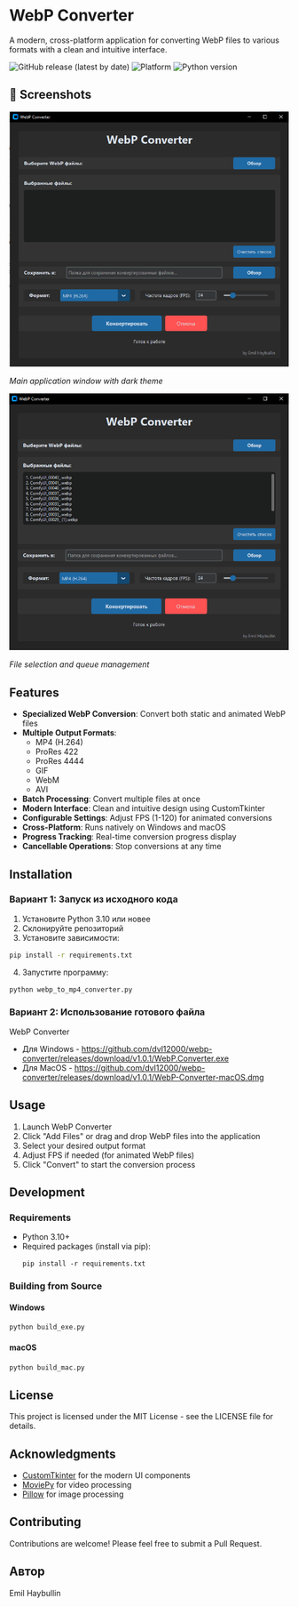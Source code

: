 # WebP Converter

A modern, cross-platform application for converting WebP files to various formats with a clean and intuitive interface.

![GitHub release (latest by date)](https://img.shields.io/github/v/release/dvl12000/webp-converter)
![Platform](https://img.shields.io/badge/platform-Windows%20%7C%20macOS-lightgrey)
![Python version](https://img.shields.io/badge/python-3.10-blue)

## 📸 Screenshots
![Main Window](https://raw.githubusercontent.com/dvl12000/webp-converter/main/screenshots/main-window.png)

*Main application window with dark theme*

![Files Added](https://raw.githubusercontent.com/dvl12000/webp-converter/main/screenshots/files-added.png)

*File selection and queue management*

## Features

- **Specialized WebP Conversion**: Convert both static and animated WebP files
- **Multiple Output Formats**:
  - MP4 (H.264)
  - ProRes 422
  - ProRes 4444
  - GIF
  - WebM
  - AVI
- **Batch Processing**: Convert multiple files at once
- **Modern Interface**: Clean and intuitive design using CustomTkinter
- **Configurable Settings**: Adjust FPS (1-120) for animated conversions
- **Cross-Platform**: Runs natively on Windows and macOS
- **Progress Tracking**: Real-time conversion progress display
- **Cancellable Operations**: Stop conversions at any time

## Installation

### Вариант 1: Запуск из исходного кода

1. Установите Python 3.10 или новее
2. Склонируйте репозиторий
3. Установите зависимости:
```bash
pip install -r requirements.txt
```
4. Запустите программу:
```bash
python webp_to_mp4_converter.py
```

### Вариант 2: Использование готового файла

   WebP Converter
 - Для Windows - https://github.com/dvl12000/webp-converter/releases/download/v1.0.1/WebP.Converter.exe
 - Для MacOS - https://github.com/dvl12000/webp-converter/releases/download/v1.0.1/WebP-Converter-macOS.dmg

## Usage

1. Launch WebP Converter
2. Click "Add Files" or drag and drop WebP files into the application
3. Select your desired output format
4. Adjust FPS if needed (for animated WebP files)
5. Click "Convert" to start the conversion process

## Development

### Requirements
- Python 3.10+
- Required packages (install via pip):
  ```
  pip install -r requirements.txt
  ```

### Building from Source

#### Windows
```bash
python build_exe.py
```

#### macOS
```bash
python build_mac.py
```

## License

This project is licensed under the MIT License - see the LICENSE file for details.

## Acknowledgments

- [CustomTkinter](https://github.com/TomSchimansky/CustomTkinter) for the modern UI components
- [MoviePy](https://zulko.github.io/moviepy/) for video processing
- [Pillow](https://python-pillow.org/) for image processing

## Contributing

Contributions are welcome! Please feel free to submit a Pull Request.

## Автор

Emil Haybullin
